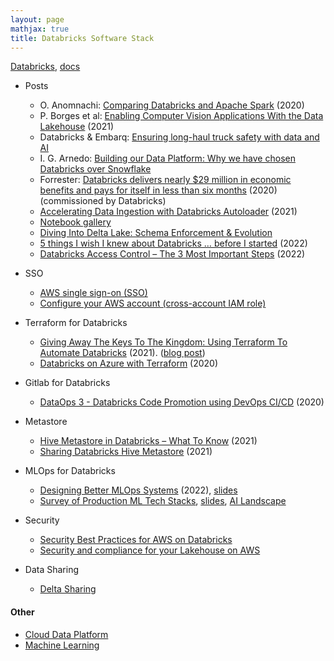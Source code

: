 ```yaml
---
layout: page
mathjax: true
title: Databricks Software Stack
---
```


[Databricks](https://databricks.com/), [docs](https://docs.databricks.com/applications/machine-learning/index.html#databricks-machine-learning-overview)

* Posts
  * O. Anomnachi: [Comparing Databricks and Apache Spark](https://blog.anant.us/comparing-databricks-and-apache-spark/) (2020)
  * P. Borges et al: [Enabling Computer Vision Applications With the Data Lakehouse](https://databricks.com/blog/2021/12/17/enabling-computer-vision-applications-with-the-data-lakehouse.html) (2021)
  * Databricks & Embarq: [Ensuring long-haul truck safety with data and AI](https://databricks.com/customers/embark-trucks)
  * I. G. Arnedo: [Building our Data Platform: Why we have chosen Databricks over Snowflake](https://blog.denexus.io/databricks)
  * Forrester: [Databricks delivers nearly $29 million in economic benefits and pays for itself in less than six months](https://databricks.com/blog/2020/04/28/new-study-databricks-delivers-nearly-29-million-in-economic-benefits-and-pays-for-itself-in-less-than-six-months.html) (2020) (commissioned by Databricks)
  * [Accelerating Data Ingestion with Databricks Autoloader](https://www.youtube.com/watch?v=8a38Fv9cpd8) (2021)
  * [Notebook gallery](https://databricks.com/discover/notebook-gallery)
  * [Diving Into Delta Lake: Schema Enforcement & Evolution](https://databricks.com/blog/2019/09/24/diving-into-delta-lake-schema-enforcement-evolution.html)
  * [5 things I wish I knew about Databricks … before I started](https://www.confessionsofadataguy.com/5-things-i-wish-i-knew-about-databricks-before-i-started/) (2022)
  * [Databricks Access Control – The 3 Most Important Steps](https://www.confessionsofadataguy.com/databricks-access-control-the-3-most-important-steps/) (2022)

* SSO
  * [AWS single sign-on (SSO)](https://docs.databricks.com/administration-guide/users-groups/single-sign-on/aws.html)
  * [Configure your AWS account (cross-account IAM role)](https://docs.databricks.com/administration-guide/account-settings/aws-accounts.html)

* Terraform for Databricks
  * [Giving Away The Keys To The Kingdom: Using Terraform To Automate Databricks](https://www.youtube.com/watch?v=h8LrVmb4W2Q) (2021). ([blog post](https://tech.scribd.com/blog/2021/automate-databricks-with-terraform.html))
  * [Databricks on Azure with Terraform](https://www.youtube.com/watch?v=xkoaqa8kg6k) (2020)

* Gitlab for Databricks
  * [DataOps 3 - Databricks Code Promotion using DevOps CI/CD](https://www.youtube.com/watch?v=R7tJZelEt-Q) (2020)

* Metastore
  * [Hive Metastore in Databricks – What To Know](https://www.confessionsofadataguy.com/hive-metastore-in-databricks-what-to-know/) (2021)
  * [Sharing Databricks Hive Metastore](https://cprosenjit.medium.com/sharing-databricks-hive-metastore-fb87727e2260) (2021)

* MLOps for Databricks
  * [Designing Better MLOps Systems](https://www.databricks.com/dataaisummit/session/designing-better-mlops-systems) (2022), [slides](https://microsites.databricks.com/sites/default/files/2022-07/Designing-Better-MLOps-Systems.pdf?_gl=1*1myflh0*_gcl_aw*R0NMLjE2NTcxMzE0NTYuQ2owS0NRanc1WlNXQmhDVkFSSXNBTEVSQ3Z4bDA2OUtDWTFoUXYtMEFNV2JSbUYtR3ZDSnNmQ1B3c2tRTWRrMU91X05yb1RtRWtDOG42c2FBbDVtRUFMd193Y0I.&_ga=2.96278300.1630202592.1661188524-1006779420.1638806500)
  * [Survey of Production ML Tech Stacks](https://www.databricks.com/dataaisummit/session/survey-production-ml-tech-stacks), [slides](https://microsites.databricks.com/sites/default/files/2022-07/Survey-of-Production-ML-Tech-Stacks.pdf?_gl=1*41h2pk*_gcl_aw*R0NMLjE2NTcxMzE0NTYuQ2owS0NRanc1WlNXQmhDVkFSSXNBTEVSQ3Z4bDA2OUtDWTFoUXYtMEFNV2JSbUYtR3ZDSnNmQ1B3c2tRTWRrMU91X05yb1RtRWtDOG42c2FBbDVtRUFMd193Y0I.&_ga=2.59111981.1630202592.1661188524-1006779420.1638806500), [AI Landscape](https://ai-infrastructure.org/wp-content/uploads/2022/05/AIIA-Landscape-May-2022.pdf)

* Security
  * [Security Best Practices for AWS on Databricks](https://www.databricks.com/blog/2021/05/24/security-best-practices-for-aws-on-databricks.html)
  * [Security and compliance for your Lakehouse on AWS](https://www.databricks.com/product/aws/security-and-compliance)

* Data Sharing
  * [Delta Sharing](https://www.youtube.com/embed/HQRusxdkwFo)

#### Other
* [Cloud Data Platform](../cloud_data_platform.md)
* [Machine Learning](../machine_learning.md)

